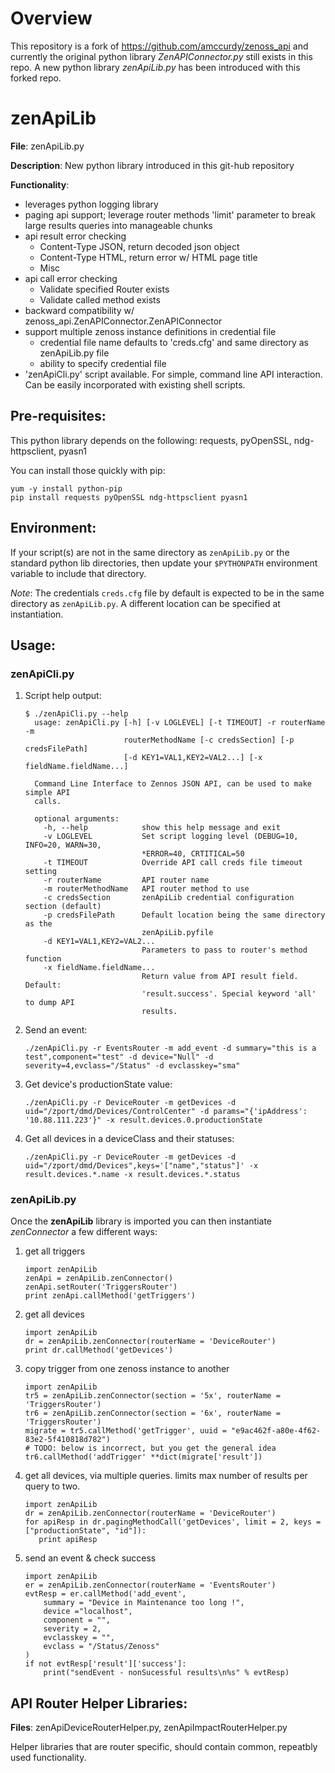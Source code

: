 # Overview

This repository is a fork of https://github.com/amccurdy/zenoss_api and currently the original python library _ZenAPIConnector.py_ still exists in this repo. A new python library _zenApiLib.py_ has been introduced with this forked repo.

# zenApiLib
**File**: zenApiLib.py

**Description**: New python library introduced in this git-hub repository

**Functionality**:
- leverages python logging library
- paging api support; leverage router methods 'limit' parameter to break large results queries into manageable chunks
- api result error checking
    - Content-Type JSON, return decoded json object
    - Content-Type HTML, return error w/ HTML page title
    - Misc
- api call error checking
    - Validate specified Router exists
    - Validate called method exists
- backward compatibility w/ zenoss_api.ZenAPIConnector.ZenAPIConnector
- support multiple zenoss instance definitions in credential file
    - credential file name defaults to 'creds.cfg' and same directory as zenApiLib.py file
    - ability to specify credential file
- 'zenApiCli.py' script available. For simple, command line API interaction. Can be easily incorporated with existing shell scripts.

## Pre-requisites:
This python library depends on the following: requests, pyOpenSSL, ndg-httpsclient, pyasn1

You can install those quickly with pip:
```
yum -y install python-pip
pip install requests pyOpenSSL ndg-httpsclient pyasn1
```

## Environment:

If your script(s) are not in the same directory as `zenApiLib.py` or the standard python lib directories, then update your `$PYTHONPATH` environment variable to include that directory.

_Note_: The credentials `creds.cfg` file by default is expected to be in the same directory as `zenApiLib.py`. A different location can be specified at instantiation.

## Usage:

### zenApiCli.py

   1. Script help output:
   
      ```
      $ ./zenApiCli.py --help
        usage: zenApiCli.py [-h] [-v LOGLEVEL] [-t TIMEOUT] -r routerName -m
                            routerMethodName [-c credsSection] [-p credsFilePath]
                            [-d KEY1=VAL1,KEY2=VAL2...] [-x fieldName.fieldName...]

        Command Line Interface to Zennos JSON API, can be used to make simple API
        calls.

        optional arguments:
          -h, --help            show this help message and exit
          -v LOGLEVEL           Set script logging level (DEBUG=10, INFO=20, WARN=30,
                                *ERROR=40, CRTITICAL=50
          -t TIMEOUT            Override API call creds file timeout setting
          -r routerName         API router name
          -m routerMethodName   API router method to use
          -c credsSection       zenApiLib credential configuration section (default)
          -p credsFilePath      Default location being the same directory as the
                                zenApiLib.pyfile
          -d KEY1=VAL1,KEY2=VAL2...
                                Parameters to pass to router's method function
          -x fieldName.fieldName...
                                Return value from API result field. Default:
                                'result.success'. Special keyword 'all' to dump API
                                results.
      ```
  
   1. Send an event:
      ```
      ./zenApiCli.py -r EventsRouter -m add_event -d summary="this is a test",component="test" -d device="Null" -d severity=4,evclass="/Status" -d evclasskey="sma"
      ```

   1. Get device's productionState value:
      ```
      ./zenApiCli.py -r DeviceRouter -m getDevices -d uid="/zport/dmd/Devices/ControlCenter" -d params="{'ipAddress': '10.88.111.223'}" -x result.devices.0.productionState
      ```
   1. Get all devices in a deviceClass and their statuses:
      ```
      ./zenApiCli.py -r DeviceRouter -m getDevices -d uid="/zport/dmd/Devices",keys='["name","status"]' -x result.devices.*.name -x result.devices.*.status
      ```

### zenApiLib.py

   Once the **zenApiLib** library is imported you can then instantiate _zenConnector_ a few different ways:

   1. get all triggers
      ```
      import zenApiLib
      zenApi = zenApiLib.zenConnector()
      zenApi.setRouter('TriggersRouter')
      print zenApi.callMethod('getTriggers')
      ```

   1. get all devices
      ```
      import zenApiLib
      dr = zenApiLib.zenConnector(routerName = 'DeviceRouter')
      print dr.callMethod('getDevices')
      ```

   1. copy trigger from one zenoss instance to another
      ```
      import zenApiLib
      tr5 = zenApiLib.zenConnector(section = '5x', routerName = 'TriggersRouter')
      tr6 = zenApiLib.zenConnector(section = '6x', routerName = 'TriggersRouter')
      migrate = tr5.callMethod('getTrigger', uuid = "e9ac462f-a80e-4f62-83e2-5f410818d782")
      # TODO: below is incorrect, but you get the general idea
      tr6.callMethod('addTrigger' **dict(migrate['result'])
      ```

   1. get all devices, via multiple queries. limits max number of results per query to two.
      ```
      import zenApiLib
      dr = zenApiLib.zenConnector(routerName = 'DeviceRouter')
      for apiResp in dr.pagingMethodCall('getDevices', limit = 2, keys = ["productionState", "id"]):
         print apiResp
      ```

   1. send an event & check success
      ```
      import zenApiLib
      er = zenApiLib.zenConnector(routerName = 'EventsRouter')
      evtResp = er.callMethod('add_event', 
          summary = "Device in Maintenance too long !",
          device ="localhost",
          component = "",
          severity = 2,
          evclasskey = "",
          evclass = "/Status/Zenoss"
      )
      if not evtResp['result']['success']:
          print("sendEvent - nonSucessful results\n%s" % evtResp)
      ```

## API Router Helper Libraries:
**Files**: zenApiDeviceRouterHelper.py, zenApiImpactRouterHelper.py

Helper libraries that are router specific, should contain common, repeatbly used functionality.

